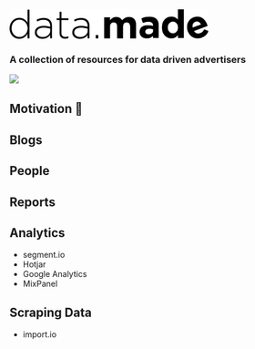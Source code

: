 <img src="logo.png" width="350"/>

### A collection of resources for data driven advertisers

![](https://img.shields.io/badge/version-alpha-blue.svg)

## Motivation :crystal_ball:

## Blogs

## People

## Reports

## Analytics

- segment.io
- Hotjar
- Google Analytics
- MixPanel

## Scraping Data

- import.io

